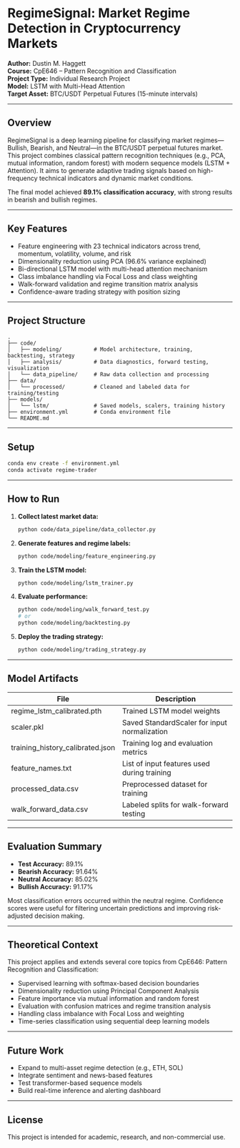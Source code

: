# RegimeSignal: Market Regime Detection in Cryptocurrency Markets

**Author:** Dustin M. Haggett  
**Course:** CpE646 – Pattern Recognition and Classification  
**Project Type:** Individual Research Project  
**Model:** LSTM with Multi-Head Attention  
**Target Asset:** BTC/USDT Perpetual Futures (15-minute intervals)

---

## Overview

RegimeSignal is a deep learning pipeline for classifying market regimes—Bullish, Bearish, and Neutral—in the BTC/USDT perpetual futures market. This project combines classical pattern recognition techniques (e.g., PCA, mutual information, random forest) with modern sequence models (LSTM + Attention). It aims to generate adaptive trading signals based on high-frequency technical indicators and dynamic market conditions.

The final model achieved **89.1% classification accuracy**, with strong results in bearish and bullish regimes.

---

## Key Features

- Feature engineering with 23 technical indicators across trend, momentum, volatility, volume, and risk
- Dimensionality reduction using PCA (96.6% variance explained)
- Bi-directional LSTM model with multi-head attention mechanism
- Class imbalance handling via Focal Loss and class weighting
- Walk-forward validation and regime transition matrix analysis
- Confidence-aware trading strategy with position sizing

---

## Project Structure

```
.
├── code/
│   ├── modeling/          # Model architecture, training, backtesting, strategy
│   ├── analysis/          # Data diagnostics, forward testing, visualization
│   └── data_pipeline/     # Raw data collection and processing
├── data/
│   └── processed/         # Cleaned and labeled data for training/testing
├── models/
│   └── lstm/              # Saved models, scalers, training history
├── environment.yml        # Conda environment file
└── README.md
```

---

## Setup

```bash
conda env create -f environment.yml
conda activate regime-trader
```

---

## How to Run

1. **Collect latest market data:**
   ```bash
   python code/data_pipeline/data_collector.py
   ```
2. **Generate features and regime labels:**
   ```bash
   python code/modeling/feature_engineering.py
   ```
3. **Train the LSTM model:**
   ```bash
   python code/modeling/lstm_trainer.py
   ```
4. **Evaluate performance:**
   ```bash
   python code/modeling/walk_forward_test.py
   # or
   python code/modeling/backtesting.py
   ```
5. **Deploy the trading strategy:**
   ```bash
   python code/modeling/trading_strategy.py
   ```

---

## Model Artifacts

| File                           | Description                                 |
|--------------------------------|---------------------------------------------|
| regime_lstm_calibrated.pth     | Trained LSTM model weights                  |
| scaler.pkl                     | Saved StandardScaler for input normalization|
| training_history_calibrated.json | Training log and evaluation metrics        |
| feature_names.txt              | List of input features used during training |
| processed_data.csv             | Preprocessed dataset for training           |
| walk_forward_data.csv          | Labeled splits for walk-forward testing     |

---

## Evaluation Summary

- **Test Accuracy:** 89.1%
- **Bearish Accuracy:** 91.64%
- **Neutral Accuracy:** 85.02%
- **Bullish Accuracy:** 91.17%

Most classification errors occurred within the neutral regime. Confidence scores were useful for filtering uncertain predictions and improving risk-adjusted decision making.

---

## Theoretical Context

This project applies and extends several core topics from CpE646: Pattern Recognition and Classification:

- Supervised learning with softmax-based decision boundaries
- Dimensionality reduction using Principal Component Analysis
- Feature importance via mutual information and random forest
- Evaluation with confusion matrices and regime transition analysis
- Handling class imbalance with Focal Loss and weighting
- Time-series classification using sequential deep learning models

---

## Future Work

- Expand to multi-asset regime detection (e.g., ETH, SOL)
- Integrate sentiment and news-based features
- Test transformer-based sequence models
- Build real-time inference and alerting dashboard

---

## License

This project is intended for academic, research, and non-commercial use.